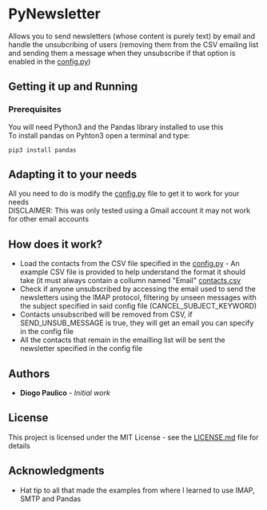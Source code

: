 # PyNewsletter

Allows you to send newsletters (whose content is purely text) by email and handle the unsubcribing of users (removing them from the CSV emailing list and sending them a message when they unsubscribe if that option is enabled in the [config.py](config.py))

## Getting it up and Running


### Prerequisites

You will need Python3 and the Pandas library installed to use this <br/> 
To install pandas on Pyhton3 open a terminal and type:
```
pip3 install pandas
```

## Adapting it to your needs


All you need to do is modify the [config.py](config.py) file to get it to work for your needs<br/>
DISCLAIMER: This was only tested using a Gmail account it may not work for other email accounts

## How does it work?

* Load the contacts from the CSV file specified in the [config.py](config.py) - An example CSV file is provided to help understand the format it should take (it must always contain a collumn named "Email" [contacts.csv](contacts.csv)
* Check if anyone unsubscribed by accessing the email used to send the newsletters using the IMAP protocol, filtering by unseen messages with the subject specified in said config file (CANCEL_SUBJECT_KEYWORD)
* Contacts unsubscribed will be removed from CSV, if SEND_UNSUB_MESSAGE is true, they will get an email you can specify in the config file
* All the contacts that remain in the emailling list will be sent the newsletter specified in the config file

## Authors

* **Diogo Paulico** - *Initial work*

## License

This project is licensed under the MIT License - see the [LICENSE.md](LICENSE.md) file for details

## Acknowledgments

* Hat tip to all that made the examples from where I learned to use IMAP, SMTP and Pandas

